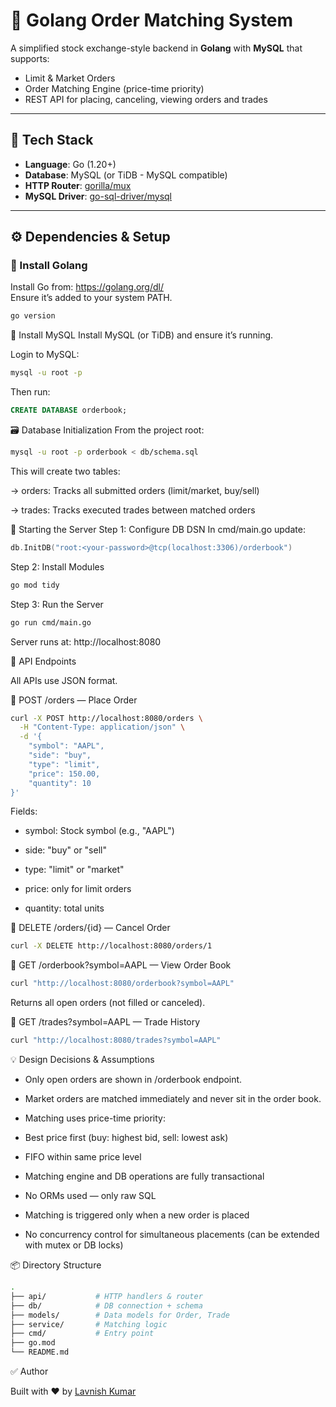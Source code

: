 # 🏦 Golang Order Matching System

A simplified stock exchange-style backend in **Golang** with **MySQL** that supports:
- Limit & Market Orders
- Order Matching Engine (price-time priority)
- REST API for placing, canceling, viewing orders and trades

---

## 🧰 Tech Stack

- **Language**: Go (1.20+)
- **Database**: MySQL (or TiDB - MySQL compatible)
- **HTTP Router**: [gorilla/mux](https://github.com/gorilla/mux)
- **MySQL Driver**: [go-sql-driver/mysql](https://github.com/go-sql-driver/mysql)

---

## ⚙️ Dependencies & Setup

### 🔧 Install Golang

Install Go from: https://golang.org/dl/  
Ensure it’s added to your system PATH.

```bash
go version
```

🐬 Install MySQL
Install MySQL (or TiDB) and ensure it’s running.

Login to MySQL:

```bash
mysql -u root -p
```

Then run:
```sql
CREATE DATABASE orderbook;
```

🗃️ Database Initialization
From the project root:

```bash
mysql -u root -p orderbook < db/schema.sql
```

This will create two tables:

-> orders: Tracks all submitted orders (limit/market, buy/sell)

-> trades: Tracks executed trades between matched orders

🚀 Starting the Server
Step 1: Configure DB DSN
In cmd/main.go update:
```go
db.InitDB("root:<your-password>@tcp(localhost:3306)/orderbook")
```

Step 2: Install Modules
```bash
go mod tidy
```

Step 3: Run the Server
```bash
go run cmd/main.go
```

Server runs at: http://localhost:8080

🧪 API Endpoints

All APIs use JSON format.

🔹 POST /orders — Place Order
```bash
curl -X POST http://localhost:8080/orders \
  -H "Content-Type: application/json" \
  -d '{
    "symbol": "AAPL",
    "side": "buy",
    "type": "limit",
    "price": 150.00,
    "quantity": 10
}'
```
Fields:

- symbol: Stock symbol (e.g., "AAPL")

- side: "buy" or "sell"

- type: "limit" or "market"

- price: only for limit orders

- quantity: total units

🔹 DELETE /orders/{id} — Cancel Order
```bash
curl -X DELETE http://localhost:8080/orders/1
```
🔹 GET /orderbook?symbol=AAPL — View Order Book
```bash
curl "http://localhost:8080/orderbook?symbol=AAPL"
```
Returns all open orders (not filled or canceled).

🔹 GET /trades?symbol=AAPL — Trade History
```bash
curl "http://localhost:8080/trades?symbol=AAPL"
```


💡 Design Decisions & Assumptions

- Only open orders are shown in /orderbook endpoint.

- Market orders are matched immediately and never sit in the order book.

- Matching uses price-time priority:

- Best price first (buy: highest bid, sell: lowest ask)

- FIFO within same price level

- Matching engine and DB operations are fully transactional

- No ORMs used — only raw SQL

- Matching is triggered only when a new order is placed

- No concurrency control for simultaneous placements (can be extended with mutex or DB locks)

📦 Directory Structure
```bash
.
├── api/           # HTTP handlers & router
├── db/            # DB connection + schema
├── models/        # Data models for Order, Trade
├── service/       # Matching logic
├── cmd/           # Entry point
├── go.mod
└── README.md
```


✅ Author

Built with ❤️ by [Lavnish Kumar](https://github.com/Lavnish0101)
